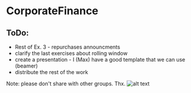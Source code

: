 # CorporateFinance

## ToDo:
*  Rest of Ex. 3 - repurchases announcments
* clarify the last exercises about rolling window
* create a presentation - I (Max) have a good template that we can use (beamer)
* distribute the rest of the work

Note: please don't share with other groups. Thx.
![alt text](https://qfinclub.com/static/images/landing-image.jpg)
